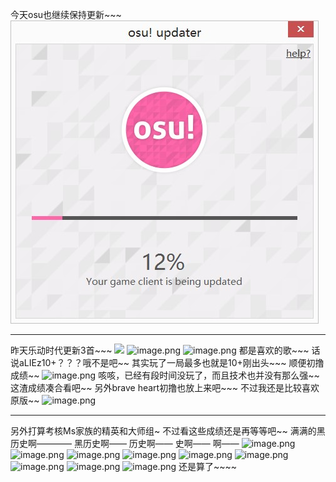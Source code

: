今天osu也继续保持更新~~~
![](./85f1f282-05ab-4549-b576-ac5e8acf4c93.jpg)
***
昨天乐动时代更新3首~~~
![](https://upload-images.jianshu.io/upload_images/6641787-131ad26a90a85289.png?imageMogr2/auto-orient/strip%7CimageView2/2/w/1240)
![image.png](https://upload-images.jianshu.io/upload_images/6641787-47d48eb2a87228d6.png?imageMogr2/auto-orient/strip%7CimageView2/2/w/1240)
![image.png](https://upload-images.jianshu.io/upload_images/6641787-3d34f6039764d872.png?imageMogr2/auto-orient/strip%7CimageView2/2/w/1240)
都是喜欢的歌~~~
话说aLIEz10+？？？哦不是吧~~
其实玩了一局最多也就是10+刚出头~~~
顺便初撸成绩~~
![image.png](https://upload-images.jianshu.io/upload_images/6641787-d53acef800e26308.png?imageMogr2/auto-orient/strip%7CimageView2/2/w/1240 "aLIEz初撸")
咳咳，已经有段时间没玩了，而且技术也并没有那么强~~
这渣成绩凑合看吧~~
另外brave heart初撸也放上来吧~~~
不过我还是比较喜欢原版~~
![image.png](https://upload-images.jianshu.io/upload_images/6641787-57418d5f1c860226.png?imageMogr2/auto-orient/strip%7CimageView2/2/w/1240 "brave heart初撸")
***
另外打算考核Ms家族的精英和大师组~
不过看这些成绩还是再等等吧~~
满满的黑历史啊————
黑历史啊——
历史啊——
史啊——
啊——
![image.png](https://upload-images.jianshu.io/upload_images/6641787-8dca1bf9bcbcbbba.png?imageMogr2/auto-orient/strip%7CimageView2/2/w/1240)
![image.png](https://upload-images.jianshu.io/upload_images/6641787-ab6d5e054bd2f490.png?imageMogr2/auto-orient/strip%7CimageView2/2/w/1240)
![image.png](https://upload-images.jianshu.io/upload_images/6641787-cc9228e1ccf941ea.png?imageMogr2/auto-orient/strip%7CimageView2/2/w/1240)
![image.png](https://upload-images.jianshu.io/upload_images/6641787-83837830320ce25d.png?imageMogr2/auto-orient/strip%7CimageView2/2/w/1240)
![image.png](https://upload-images.jianshu.io/upload_images/6641787-afd86b989b9e0c93.png?imageMogr2/auto-orient/strip%7CimageView2/2/w/1240)
![image.png](https://upload-images.jianshu.io/upload_images/6641787-2e8ad317d5668d6d.png?imageMogr2/auto-orient/strip%7CimageView2/2/w/1240)
![image.png](https://upload-images.jianshu.io/upload_images/6641787-de819e3c01189a60.png?imageMogr2/auto-orient/strip%7CimageView2/2/w/1240)
![image.png](https://upload-images.jianshu.io/upload_images/6641787-a4f28ace4497576f.png?imageMogr2/auto-orient/strip%7CimageView2/2/w/1240)
![image.png](https://upload-images.jianshu.io/upload_images/6641787-b98e21e1ccea5ed6.png?imageMogr2/auto-orient/strip%7CimageView2/2/w/1240)
还是算了~~~~